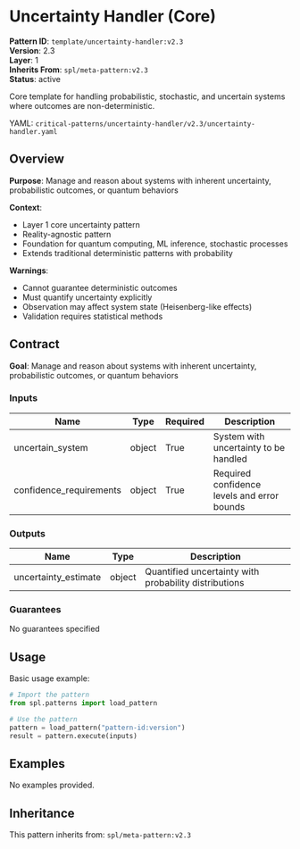 # Uncertainty Handler (Core)

**Pattern ID**: `template/uncertainty-handler:v2.3`  
**Version**: 2.3  
**Layer**: 1  
**Inherits From**: `spl/meta-pattern:v2.3`  
**Status**: active

Core template for handling probabilistic, stochastic, and uncertain systems where outcomes are non-deterministic.

YAML: `critical-patterns/uncertainty-handler/v2.3/uncertainty-handler.yaml`


## Overview

**Purpose**: Manage and reason about systems with inherent uncertainty, probabilistic outcomes, or quantum behaviors

**Context**: 
- Layer 1 core uncertainty pattern
- Reality-agnostic pattern
- Foundation for quantum computing, ML inference, stochastic processes
- Extends traditional deterministic patterns with probability

**Warnings**:
- Cannot guarantee deterministic outcomes
- Must quantify uncertainty explicitly
- Observation may affect system state (Heisenberg-like effects)
- Validation requires statistical methods


## Contract

**Goal**: Manage and reason about systems with inherent uncertainty, probabilistic outcomes, or quantum behaviors

### Inputs

| Name | Type | Required | Description |
| --- | --- | --- | --- |
| uncertain_system | object | True | System with uncertainty to be handled |
| confidence_requirements | object | True | Required confidence levels and error bounds |

### Outputs

| Name | Type | Description |
| --- | --- | --- |
| uncertainty_estimate | object | Quantified uncertainty with probability distributions |

### Guarantees

No guarantees specified


## Usage

Basic usage example:

```python
# Import the pattern
from spl.patterns import load_pattern

# Use the pattern
pattern = load_pattern("pattern-id:version")
result = pattern.execute(inputs)
```


## Examples

No examples provided.


## Inheritance

This pattern inherits from: `spl/meta-pattern:v2.3`
